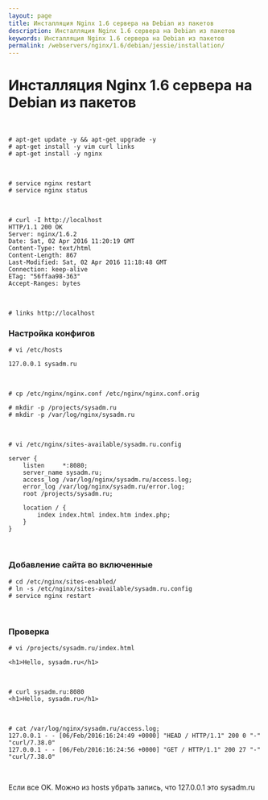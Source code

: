 ```yaml
---
layout: page
title: Инсталляция Nginx 1.6 сервера на Debian из пакетов
description: Инсталляция Nginx 1.6 сервера на Debian из пакетов
keywords: Инсталляция Nginx 1.6 сервера на Debian из пакетов
permalink: /webservers/nginx/1.6/debian/jessie/installation/
---
```


# Инсталляция Nginx 1.6 сервера на Debian из пакетов

<br/>

    # apt-get update -y && apt-get upgrade -y
    # apt-get install -y vim curl links
    # apt-get install -y nginx

<br/>

    # service nginx restart
    # service nginx status

<br/>

    # curl -I http://localhost
    HTTP/1.1 200 OK
    Server: nginx/1.6.2
    Date: Sat, 02 Apr 2016 11:20:19 GMT
    Content-Type: text/html
    Content-Length: 867
    Last-Modified: Sat, 02 Apr 2016 11:18:48 GMT
    Connection: keep-alive
    ETag: "56ffaa98-363"
    Accept-Ranges: bytes

<br/>

    # links http://localhost

### Настройка конфигов

    # vi /etc/hosts

    127.0.0.1 sysadm.ru

<br/>

    # cp /etc/nginx/nginx.conf /etc/nginx/nginx.conf.orig

    # mkdir -p /projects/sysadm.ru
    # mkdir -p /var/log/nginx/sysadm.ru

<br/>

    # vi /etc/nginx/sites-available/sysadm.ru.config

    server {
        listen     *:8080;
        server_name sysadm.ru;
        access_log /var/log/nginx/sysadm.ru/access.log;
        error_log /var/log/nginx/sysadm.ru/error.log;
        root /projects/sysadm.ru;

        location / {
            index index.html index.htm index.php;
        }
    }

<br/>

### Добавление сайта во включенные

    # cd /etc/nginx/sites-enabled/
    # ln -s /etc/nginx/sites-available/sysadm.ru.config
    # service nginx restart

<br/>

### Проверка

    # vi /projects/sysadm.ru/index.html

    <h1>Hello, sysadm.ru</h1>

<br/>

    # curl sysadm.ru:8080
    <h1>Hello, sysadm.ru</h1>

<br/>

    # cat /var/log/nginx/sysadm.ru/access.log;
    127.0.0.1 - - [06/Feb/2016:16:24:49 +0000] "HEAD / HTTP/1.1" 200 0 "-" "curl/7.38.0"
    127.0.0.1 - - [06/Feb/2016:16:24:56 +0000] "GET / HTTP/1.1" 200 27 "-" "curl/7.38.0"

<br/>

Если все OK. Можно из hosts убрать запись, что 127.0.0.1 это sysadm.ru
